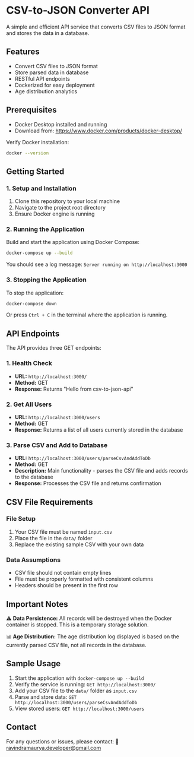 # CSV-to-JSON Converter API

A simple and efficient API service that converts CSV files to JSON format and stores the data in a database.

## Features

- Convert CSV files to JSON format
- Store parsed data in database
- RESTful API endpoints
- Dockerized for easy deployment
- Age distribution analytics

## Prerequisites

- Docker Desktop installed and running
- Download from: https://www.docker.com/products/docker-desktop/

Verify Docker installation:
```bash
docker --version
```

## Getting Started

### 1. Setup and Installation

1. Clone this repository to your local machine
2. Navigate to the project root directory
3. Ensure Docker engine is running

### 2. Running the Application

Build and start the application using Docker Compose:

```bash
docker-compose up --build
```

You should see a log message: `Server running on http://localhost:3000`

### 3. Stopping the Application

To stop the application:

```bash
docker-compose down
```

Or press `Ctrl + C` in the terminal where the application is running.

## API Endpoints

The API provides three GET endpoints:

### 1. Health Check
- **URL:** `http://localhost:3000/`
- **Method:** GET
- **Response:** Returns "Hello from csv-to-json-api"

### 2. Get All Users
- **URL:** `http://localhost:3000/users`
- **Method:** GET
- **Response:** Returns a list of all users currently stored in the database

### 3. Parse CSV and Add to Database
- **URL:** `http://localhost:3000/users/parseCsvAndAddToDb`
- **Method:** GET
- **Description:** Main functionality - parses the CSV file and adds records to the database
- **Response:** Processes the CSV file and returns confirmation

## CSV File Requirements

### File Setup
1. Your CSV file must be named `input.csv`
2. Place the file in the `data/` folder
3. Replace the existing sample CSV with your own data

### Data Assumptions
- CSV file should not contain empty lines
- File must be properly formatted with consistent columns
- Headers should be present in the first row

## Important Notes

⚠️ **Data Persistence:** All records will be destroyed when the Docker container is stopped. This is a temporary storage solution.

📊 **Age Distribution:** The age distribution log displayed is based on the currently parsed CSV file, not all records in the database.

## Sample Usage

1. Start the application with `docker-compose up --build`
2. Verify the service is running: `GET http://localhost:3000/`
3. Add your CSV file to the `data/` folder as `input.csv`
4. Parse and store data: `GET http://localhost:3000/users/parseCsvAndAddToDb`
5. View stored users: `GET http://localhost:3000/users`

## Contact

For any questions or issues, please contact:
📧 ravindramaurya.developer@gmail.com

